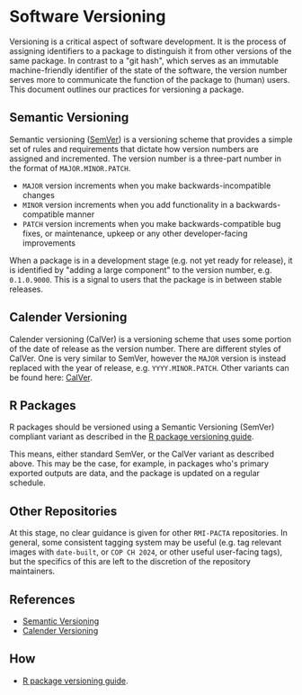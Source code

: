 # Software Versioning

Versioning is a critical aspect of software development. It is the process of assigning identifiers to a package to distinguish it from other versions of the same package. In contrast to a "git hash", which serves as an immutable machine-friendly identifier of the state of the software, the version number serves more to communicate the function of the package to (human) users. This document outlines our practices for versioning a package.

## Semantic Versioning

Semantic versioning ([SemVer](https://semver.org/)) is a versioning scheme that provides a simple set of rules and requirements that dictate how version numbers are assigned and incremented. The version number is a three-part number in the format of `MAJOR.MINOR.PATCH`.
- `MAJOR` version increments when you make backwards-incompatible changes
- `MINOR` version increments when you add functionality in a backwards-compatible manner
- `PATCH` version increments when you make backwards-compatible bug fixes, or maintenance, upkeep or any other developer-facing improvements

When a package is in a development stage (e.g. not yet ready for release), it is identified by "adding a large component" to the version number, e.g. `0.1.0.9000`. This is a signal to users that the package is in between stable releases.

## Calender Versioning

Calender versioning (CalVer) is a versioning scheme that uses some portion of the date of release as the version number. There are different styles of CalVer. One is very similar to SemVer, however the `MAJOR` version is instead replaced with the year of release, e.g. `YYYY.MINOR.PATCH`. Other variants can be found here: [CalVer](https://calver.org/).

## R Packages

R packages should be versioned using a Semantic Versioning (SemVer) compliant variant as described in the [R package versioning guide](https://r-pkgs.org/release.html#release-version).

This means, either standard SemVer, or the CalVer variant as described above. This may be the case, for example, in packages who's primary exported outputs are data, and the package is updated on a regular schedule.

## Other Repositories

At this stage, no clear guidance is given for other `RMI-PACTA` repositories. In general, some consistent tagging system may be useful (e.g. tag relevant images with `date-built`, or `COP CH 2024`, or other useful user-facing tags), but the specifics of this are left to the discretion of the repository maintainers.

## References

- [Semantic Versioning](https://semver.org/)
- [Calender Versioning](https://calver.org/)

## How

-   [R package versioning guide](https://r-pkgs.org/release.html#release-version).
